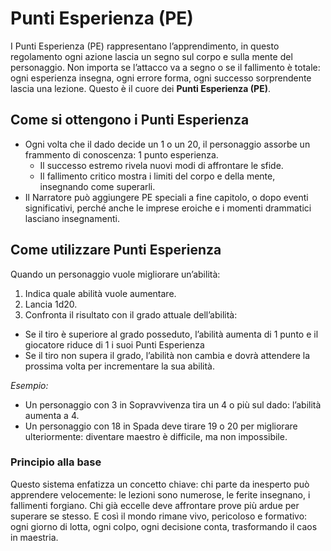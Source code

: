 # Punti Esperienza (PE)
I Punti Esperienza (PE) rappresentano l’apprendimento, in questo regolamento ogni azione lascia un segno sul corpo e sulla mente del personaggio. Non importa se l’attacco va a segno o se il fallimento è totale: ogni esperienza insegna, ogni errore forma, ogni successo sorprendente lascia una lezione. Questo è il cuore dei **Punti Esperienza (PE)**.

## Come si ottengono i Punti Esperienza
 - Ogni volta che il dado decide un 1 o un 20, il personaggio assorbe un frammento di conoscenza: 1 punto esperienza.
   - Il successo estremo rivela nuovi modi di affrontare le sfide.
   - Il fallimento critico mostra i limiti del corpo e della mente, insegnando come superarli.
 - Il Narratore può aggiungere PE speciali a fine capitolo, o dopo eventi significativi, perché anche le imprese eroiche e i momenti drammatici lasciano insegnamenti.

## Come utilizzare Punti Esperienza
Quando un personaggio vuole migliorare un’abilità:

1. Indica quale abilità vuole aumentare.
2. Lancia 1d20.
3. Confronta il risultato con il grado attuale dell’abilità:
 - Se il tiro è superiore al grado posseduto, l’abilità aumenta di 1 punto e il giocatore riduce di 1 i suoi Punti Esperienza
 - Se il tiro non supera il grado, l’abilità non cambia e dovrà attendere la prossima volta per incrementare la sua abilità.

*Esempio:*
 - Un personaggio con 3 in Sopravvivenza tira un 4 o più sul dado: l’abilità aumenta a 4.
 - Un personaggio con 18 in Spada deve tirare 19 o 20 per migliorare ulteriormente: diventare maestro è difficile, ma non impossibile.

### Principio alla base
Questo sistema enfatizza un concetto chiave: chi parte da inesperto può apprendere velocemente: le lezioni sono numerose, le ferite insegnano, i fallimenti forgiano. Chi già eccelle deve affrontare prove più ardue per superare se stesso. E così il mondo rimane vivo, pericoloso e formativo: ogni giorno di lotta, ogni colpo, ogni decisione conta, trasformando il caos in maestria.

